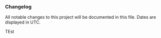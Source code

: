 ### Changelog

All notable changes to this project will be documented in this file. Dates are displayed in UTC.


TEst